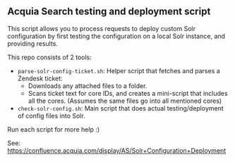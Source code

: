 ## Acquia Search testing and deployment script

This script allows you to process requests to deploy custom Solr configuration
by first testing the configuration on a local Solr instance, and providing results.

This repo consists of 2 tools:

* `parse-solr-config-ticket.sh`: Helper script that fetches and parses a Zendesk ticket:
  * Downloads any attached files to a folder.
  * Scans ticket text for core IDs, and creates a mini-script that includes all the cores. (Assumes the same files go into all mentioned cores)
* `check-solr-config.sh`: Main script that does actual testing/deployment of config files into Solr.

Run each script for more help :)

See: https://confluence.acquia.com/display/AS/Solr+Configuration+Deployment
